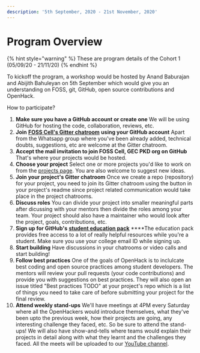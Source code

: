 ```yaml
---
description: '5th September, 2020 - 21st November, 2020'
---
```


# Program Overview

{% hint style="warning" %}
These are program details of the Cohort 1 \(05/09/20 - 21/11/20\)
{% endhint %}

To kickoff the program, a workshop would be hosted by Anand Baburajan and Abijith Bahuleyan on 5th September which would give you an understanding on FOSS, git, GitHub, open source contributions and OpenHack.

How to participate?

1. **Make sure you have a GitHub account or create one** We will be using GitHub for hosting the code, collaboration, reviews, etc. 
2. **Join** [**FOSS Cell's Gitter chatroom**](https://gitter.im/FOSS-Cell-GECPKD/community) **using your GitHub account** Apart from the Whatsapp group where you've been already added, technical doubts, suggestions, etc are welcome at the Gitter chatroom. 
3. **Accept the mail invitation to join FOSS Cell, GEC PKD org on GitHub** That's where your projects would be hosted. 
4. **Choose your project** Select one or more projects you'd like to work on from the [projects page](https://openhack.gitbook.io/openhack-20/cohort-1/projects). You are also welcome to suggest new ideas. 
5. **Join your project's Gitter chatroom** Once we create a repo \(repository\) for your project, you need to join its Gitter chatroom using the button in your project's readme since project related communication would take place in the project chatrooms. 
6. **Discuss roles** You can divide your project into smaller meaningful parts after dicussing with your mentors then divide the roles among your team. Your project should also have a maintainer who would look after the project, goals, contributions, etc. 
7. **Sign up for GitHub's** [**student education pack**](https://education.github.com/pack) ****The education pack provides free access to a lot of really helpful resources while you're a student. Make sure you use your college email ID while signing up. 
8. **Start building** Have discussions in your chatrooms or video calls and start building! 
9. **Follow best practices** One of the goals of OpenHack is to inclulcate best coding and open source practices among student developers. The mentors will review your pull requests \(your code contributions\) and provide you with suggestions on best practices. They will also open an issue titled "Best practices TODO" at your project's repo which is a list of things you need to take care of before submitting your project for the final review. 
10. **Attend weekly stand-ups** We'll have meetings at 4PM every Saturday where all the OpenHackers would introduce themselves, what they've been upto the previous week, how their projects are going, any interesting challenge they faced, etc. So be sure to attend the stand-ups! We will also have show-and-tells where teams would explain their projects in detail along with what they learnt and the challenges they faced. All the meets will be uploaded to our [YouTube channel](https://www.youtube.com/channel/UCWFTHKmCRTlBx-XWhHuGSKg).

